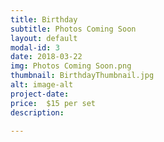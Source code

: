 ```yaml
---
title: Birthday
subtitle: Photos Coming Soon
layout: default
modal-id: 3
date: 2018-03-22
img: Photos Coming Soon.png
thumbnail: BirthdayThumbnail.jpg
alt: image-alt
project-date: 
price:  $15 per set 
description: 

---
```

